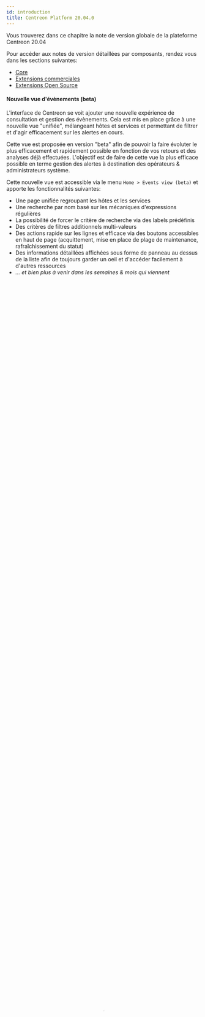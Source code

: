 ```yaml
---
id: introduction
title: Centreon Platform 20.04.0
---
```


Vous trouverez dans ce chapitre la note de version globale de la plateforme Centreon 20.04

Pour accéder aux notes de version détaillées par composants, rendez vous dans les sections suivantes:

- [Core](centreon-core)
- [Extensions commerciales](centreon-commercial-extensions)
- [Extensions Open Source](centreon-os-extensions)

#### Nouvelle vue d'évènements (beta)

L'interface de Centreon se voit ajouter une nouvelle expérience de consultation et gestion des évènements. Cela
est mis en place grâce à une nouvelle vue "unifiée", mélangeant hôtes et services et permettant de filtrer et 
d'agir efficacement sur les alertes en cours.

Cette vue est proposée en version "beta" afin de pouvoir la faire évoluter le plus efficacement et rapidement 
possible en fonction de vos retours et des analyses déjà effectuées. L'objectif est de faire de cette vue la plus
efficace possible en terme gestion des alertes à destination des opérateurs & administrateurs système.

Cette nouvelle vue est accessible via le menu `Home > Events view (beta)` et apporte les fonctionnalités suivantes:

* Une page unifiée regroupant les hôtes et les services
* Une recherche par nom basé sur les mécaniques d'expressions régulières
* La possibilité de forcer le critère de recherche via des labels prédéfinis
* Des critères de filtres additionnels multi-valeurs
* Des actions rapide sur les lignes et efficace via des boutons accessibles en haut de page (acquittement, mise 
en place de plage de maintenance, rafraîchissement du statut)
* Des informations détaillées affichées sous forme de panneau au dessus de la liste afin de toujours garder un oeil
et d'accéder facilement à d'autres ressources
* *... et bien plus à venir dans les semaines & mois qui viennent*

<video width="100%" height="100%" controls="true" allowfullscreen="true" autoplay poster="../assets/alerts/events-view/listing.png">
    <source src="../assets/alerts/events-view/events-view-demo.webm" type="video/webm">
</video>

Pour en savoir plus sur cette fonctionnalité, [rendez vous sur cette page](../alerts-notifications/events-view)

#### Centreon en Mobilité

Une version mobile de Centreon est disponible ! Il est possible de l'installer sur votre téléphone afin 
d'être en mesure d'effectuer les actions suivantes, sur votre mobile:

* Afficher la liste des resources (hôtes et services) et leur statut 
* Filtre ces listes
* Agir sur les ressources: mise en place d'acquittement ou de plage de maintenance
* Afficher le détail du statut des ressources et un graphiques lorsque disponible

<figure class="video_container">
  <video width="375" height="812" controls="true" allowfullscreen="true" autoplay poster="../assets/mobile/mobile-login.png">
    <source src="../assets/mobile/mobile-demo.mp4" type="video/mp4">
  </video>
</figure>

Plus d'information sur l'installation et l'utilisation de l'application mobile sur [cette page](../mobile/introduction)

## Auto-discovery plus flexible

##TODO

## Service mapping: nouvelles possibilités

#### New calculation methods

La manière de modéliser les activités métier a été améliorer afin de proposer de nouvelles méthodes de calcul.

Jusqu'à présent, la modélisation des services IT et des application pouvait être complexe car uniquement basée sur 
une mécanique d'"Impact".

Vous êtes maintenant en mesure de:

- Modéliser les cas simple simplement grâce à une méthode de calcul **Worst** et **Pire** statuts
- Modéliser des concepts de cluster simplement avec la méthode de calcul **Ratio**


Exemple: Je souhaite modéliser qu'au moins 50% de mes indicateurs contenus dans mon activité métier soit OK, je peux 
désormais le faire comme ci-dessous:

![image](../assets/releases/service-mapping-ratio.png)

#### New planned downtime inheritance management

Business activity (<=> App. & Services) appears “Down” even when a maintenance (<=> planned downtime) 
was anticipated by the IT teams. That’s not convenient because it may be visible by external stakeholders 
& understandable in the reporting

We add the possibility to exclude the indicator when it’s in planned downtime so the Business Activity 
is not impacted during this planned downtime.

![image](../assets/releases/service-mapping-inheritance.png)

It's configurable at business’ activity level & globally (default behavior)

## Administration des vues graphiques simplifiée 

#### Système de license unifié

La license de l'extension est désormais gérée en local. Pas d'inquiétude si vous veniez d'une version < 20.04, 
votre license est toujours valide, vous pourrez néanmoins en demander une nouvelle afin d'enlever le message d'erreur 
apparaîssant dans le gestionnaire d'extensions.

#### Packaging simplifié

Le paquet du serveur Centreon Map ne dépend plus de tomcat mais uniquement de Java.

Le service à manipuler s'appeler désormais "centreon-map" et les logs sont désormais dans `/var/log/centreon-map`

    systemctl restart centreon-map 

Suivez la documentation de [mise à jour](../graph-views/upgrade) afin de correctement migrer l'extension.

Enfin, il est désormais possible d'installer le serveur Centreon Map en mode "automatic" (silencieux) en plus du mode interactif 
déjà présent.

## Architecture & Performance 

#TODO

## Haute disponibilité pour tous 

#TODO